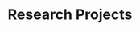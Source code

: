 ---
title: Research Projects
type: landing
translationKey: project
sections:
  - block: markdown
    content:
      title: Research Domains
      subtitle: Pioneering the Future of Control and Robotics
      text: 'Welcome to our research hub, where innovation meets excellence. Our interdisciplinary team is dedicated to pushing the boundaries of technological advancement across multiple domains. Discover our groundbreaking research initiatives and transformative projects in the sections below.'
   
  - block: markdown
    content:
      title: Model Predictive Control 
      subtitle: 
      text: |
        Model Predictive Control (MPC) is an advanced method of process control that has been widely used in industrial applications. Our research particularly focuses on integrating artificial intelligence and data-driven approaches with MPC:
        
        - AI-enhanced MPC algorithms
          * Deep learning for model identification
          * Reinforcement learning for control policy optimization
        
        - Data-driven MPC
          * Data-efficient model learning
          * Online adaptation and learning
        
        - Real-time MPC research
          * Real-time optimization and implementation
          * Distributed and hierarchical MPC
        
        - Applications

    design:
      columns: '2'
    filters:
      tags: 
        - 'Predictive Control'  
    
  
  - block: markdown
    content:
      title: Autonomous Robot 
      subtitle: 
      text: |
        Our autonomous robotics research focuses on developing intelligent robots that can operate independently in complex environments. Key research areas include:
        
        - Robot perception and scene understanding
        - Motion planning and control
        - Human-robot interaction
        - Multi-robot coordination
        - Learning-based robotics
    design:
      columns: '2'
    filters:
      tags:
        - 'Robot'

  - block: markdown
    content:
      title: Intelligent Transportation 
      subtitle: 
      text: |
        Our intelligent transportation research aims to develop advanced solutions for future mobility systems. Key research directions include:
        
        - Traffic flow modeling and prediction
        - Intelligent traffic signal control
        - Connected and autonomous vehicles
        - Smart infrastructure systems
        - Sustainable urban mobility
    design:
      columns: '2'
    filters:
      tags:
        - 'Traffic' 

  - block: portfolio
    content:
      title: Research Projects
      subtitle: Our main research projects
      text: ''
      filters:
        exclude_folders:
          - publication
        tag:
          - 'Predictive Control'
          - 'Robot' 
          - 'Traffic'
    #   filters:
    #     folders:
    #       - en/project    # 指定正确的项目路径
    #   default_button_index: 0
      buttons:
        - name: Predictive Control
          tag: 'Predictive Control'
        - name: Autonomous Robot
          tag: 'Robot'
        - name: Intelligent Transport
          tag: 'Traffic'
      
    design:
      columns: '1'
      view: showcase
      flip_alt_rows: false
 
---